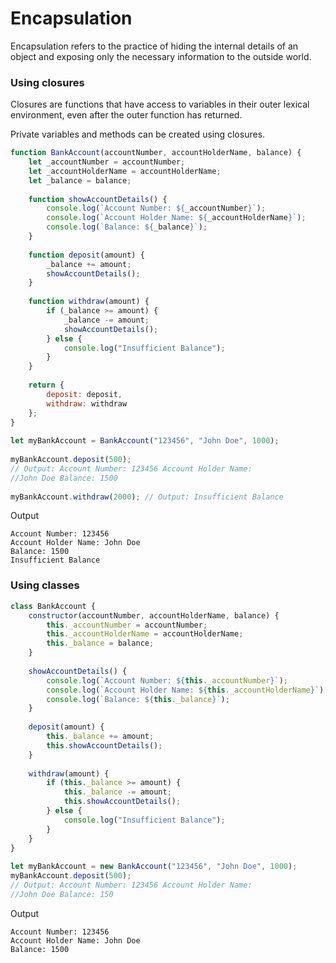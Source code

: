 # Encapsulation 

Encapsulation refers to the practice of hiding the internal details of an object and exposing only the necessary information to the outside world.

### Using closures

Closures are functions that have access to variables in their outer lexical environment, even after the outer function has returned. 

Private variables and methods can be created using closures.
```js
function BankAccount(accountNumber, accountHolderName, balance) {
    let _accountNumber = accountNumber;
    let _accountHolderName = accountHolderName;
    let _balance = balance;
 
    function showAccountDetails() {
        console.log(`Account Number: ${_accountNumber}`);
        console.log(`Account Holder Name: ${_accountHolderName}`);
        console.log(`Balance: ${_balance}`);
    }
 
    function deposit(amount) {
        _balance += amount;
        showAccountDetails();
    }
 
    function withdraw(amount) {
        if (_balance >= amount) {
            _balance -= amount;
            showAccountDetails();
        } else {
            console.log("Insufficient Balance");
        }
    }
 
    return {
        deposit: deposit,
        withdraw: withdraw
    };
}
 
let myBankAccount = BankAccount("123456", "John Doe", 1000);
 
myBankAccount.deposit(500); 
// Output: Account Number: 123456 Account Holder Name: 
//John Doe Balance: 1500
 
myBankAccount.withdraw(2000); // Output: Insufficient Balance
```
Output
```
Account Number: 123456
Account Holder Name: John Doe
Balance: 1500
Insufficient Balance
```

### Using classes
```js
class BankAccount {
    constructor(accountNumber, accountHolderName, balance) {
        this._accountNumber = accountNumber;
        this._accountHolderName = accountHolderName;
        this._balance = balance;
    }
 
    showAccountDetails() {
        console.log(`Account Number: ${this._accountNumber}`);
        console.log(`Account Holder Name: ${this._accountHolderName}`);
        console.log(`Balance: ${this._balance}`);
    }
 
    deposit(amount) {
        this._balance += amount;
        this.showAccountDetails();
    }
 
    withdraw(amount) {
        if (this._balance >= amount) {
            this._balance -= amount;
            this.showAccountDetails();
        } else {
            console.log("Insufficient Balance");
        }
    }
}
 
let myBankAccount = new BankAccount("123456", "John Doe", 1000);
myBankAccount.deposit(500); 
// Output: Account Number: 123456 Account Holder Name: 
//John Doe Balance: 150
```
Output
```
Account Number: 123456
Account Holder Name: John Doe
Balance: 1500
```